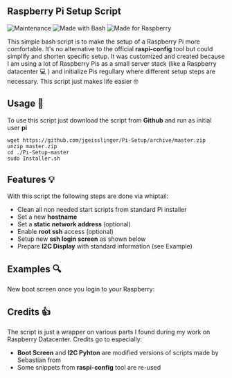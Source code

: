 ## Raspberry Pi Setup Script

![Maintenance](https://img.shields.io/badge/Maintained%3F-yes-green.svg) ![Made with Bash](https://img.shields.io/badge/Made%20with-Bash-1f425f.svg) ![Made for Raspberry](https://img.shields.io/badge/-Raspberry%20Pi-C51A4A) 

This simple bash script is to make the setup of a Raspberry Pi more comfortable. It's no alternative to the official **raspi-config** tool but could simplify and shorten specific setup. It was customized and created because I am using a lot of Raspberry Pis as a small server stack (like a Raspberry datacenter :computer: ) and initialize Pis regullary where different setup steps are necessary. This script just makes life easier :nerd_face: 

## Usage :dizzy:
To use this script just download the script from **Github** and run as initial user **pi**

```
wget https://github.com/jgeisslinger/Pi-Setup/archive/master.zip
unzip master.zip
cd ./Pi-Setup-master
sudo Installer.sh

```

## Features :bulb:
With this script the following steps are done via whiptail:

* Clean all non needed start scripts from standard Pi installer
* Set a new **hostname**
* Set a **static network address** (optional)
* Enable **root ssh** access (optional)
* Setup new **ssh login screen** as shown below
* Prepare **I2C Display** with standard information (see Example)

## Examples :mag:
New boot screen once you login to your Raspberry:


## Credits :thumbsup:
The script is just a wrapper on various parts I found during my work on Raspberry Datacenter. Credits go to especially:

* **Boot Screen** and **I2C Pyhton** are modified versions of scripts made by Sebastian from 
* Some snippets from **raspi-config** tool are re-used

